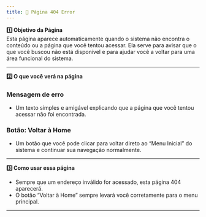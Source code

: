 ```yaml
---
title: 🚫 Página 404 Error
---
```

 
<summary><strong>1️⃣ Objetivo da Página</summary></strong>  
Esta página aparece automaticamente quando o sistema não encontra o conteúdo ou a página que você tentou acessar. Ela serve para avisar que o que você buscou não está disponível e para ajudar você a voltar para uma área funcional do sistema.

---

<summary><strong>2️⃣ O que você verá na página</summary></strong>

### Mensagem de erro  
- Um texto simples e amigável explicando que a página que você tentou acessar não foi encontrada.

### Botão: Voltar à Home  
- Um botão que você pode clicar para voltar direto ao “Menu Inicial” do sistema e continuar sua navegação normalmente.

---

<summary><strong>3️⃣ Como usar essa página</summary></strong>

- Sempre que um endereço inválido for acessado, esta página 404 aparecerá.  
- O botão “Voltar à Home” sempre levará você corretamente para o menu principal.

---




